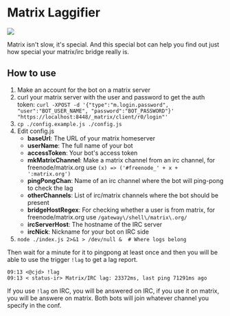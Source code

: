 # Matrix Laggifier

![](https://raw.github.com/cjdelisle/matrix-laggifier/master/they_waitin.jpeg)

Matrix isn't slow, it's special. And this special bot can help you find out just how special your matrix/irc bridge really is.

## How to use

1. Make an account for the bot on a matrix server
2. curl your matrix server with the user and password to get the auth token:
  ```curl -XPOST -d '{"type":"m.login.password", "user":"BOT_USER_NAME", "password":"BOT_PASSWORD"}' "https://localhost:8448/_matrix/client/r0/login"'```
3. `cp ./config.example.js ./config.js`
4. Edit config.js
    * **baseUrl**: The URL of your matrix homeserver
    * **userName**: The full name of your bot
    * **accessToken**: Your bot's access token
    * **mkMatrixChannel**: Make a matrix channel from an irc channel, for freenode/matrix.org use `(x) => ('#freenode_' + x + ':matrix.org')`
    * **pingPongChan**: Name of an irc channel where the bot will ping-pong to check the lag
    * **otherChannels**: List of irc/matrix channels where the bot should be present
    * **bridgeHostRegex**: For checking whether a user is from matrix, for freenode/matrix.org use `/gateway\/shell\/matrix\.org/`
    * **ircServerHost**: The hostname of the IRC server
    * **ircNick**: Nickname for your bot on IRC side
5. `node ./index.js 2>&1 > /dev/null &  # Where logs belong` 

Then wait for a minute for it to pingpong at least once and then you will be able to use the
trigger `!lag` to get a lag report.

```
09:13 <@cjd> !lag
09:13 < status-ir> Matrix/IRC lag: 23372ms, last ping 71291ms ago
```

If you use `!lag` on IRC, you will be answered on IRC, if you use it on matrix, you will be
answere on matrix. Both bots will join whatever channel you specify in the conf.